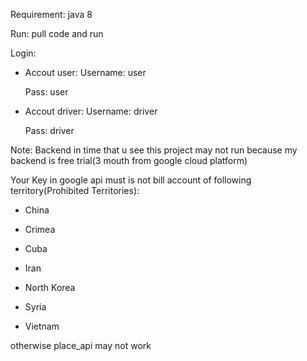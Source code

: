 Requirement: java 8

Run: pull code and run

Login: 
-	Accout user:
	  Username: user
	  
	  Pass: user
-	Accout driver:
	  Username: driver
	  
	  Pass: driver

Note: Backend in time that u see this project may not run because my backend is free trial(3 mouth from google cloud platform)

Your Key in google api must is not bill account of following territory(Prohibited Territories):

- China

- Crimea

- Cuba

- Iran

- North Korea

- Syria

- Vietnam

otherwise place_api may not work
